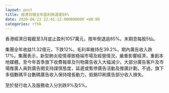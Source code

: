 ```yaml
---
layout: post
title: 經濟日報全年盈利倒退逾85%
date: 2020-06-22 22:41:12.000000000 +08:00
categories: rthk
---
```


香港經濟日報截至3月底止盈利1057萬元，按年倒退逾85%。末期息每股5仙。

集團全年收益11.32億元，下跌12%。毛利率維持在39.2%。期內廣告收入跌17%。集團表示，新型肺炎疫情導致極端市場及經營情況，嚴重影響經濟，重創本地媒體。至今年首季旗下收費報章及刊物廣告收入大幅減少。大部分廣告客戶及市場推廣人員對廣告開支持謹慎態度，延遲或暫停廣告活動及推廣計劃。不過，旗下多個數碼平台數碼廣告收入保持增長動力，抵銷印刷廣告部分收入損失。

至於發行收入及服務收入分別跌9%及5%。
